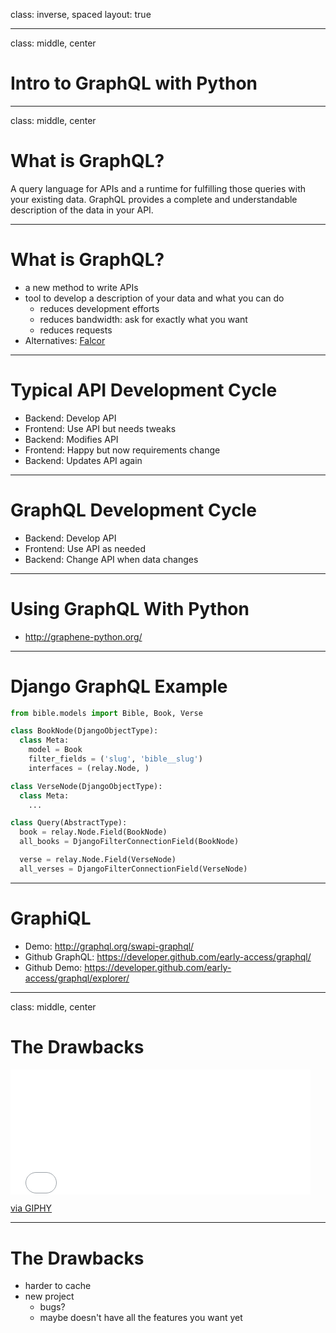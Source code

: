 class: inverse, spaced
layout: true

---

class: middle, center

# Intro to GraphQL with Python

---

class: middle, center

# What is GraphQL?

A query language for APIs and a runtime for fulfilling those queries with your existing data. GraphQL provides a complete and understandable description of the data in your API.

---

# What is GraphQL?

- a new method to write APIs
- tool to develop a description of your data and what you can do
  - reduces development efforts
  - reduces bandwidth: ask for exactly what you want
  - reduces requests
- Alternatives: [Falcor](https://netflix.github.io/falcor/)

---

# Typical API Development Cycle

- Backend: Develop API
- Frontend: Use API but needs tweaks
- Backend: Modifies API
- Frontend: Happy but now requirements change
- Backend: Updates API again

---

# GraphQL Development Cycle

- Backend: Develop API
- Frontend: Use API as needed
- Backend: Change API when data changes

---

# Using GraphQL With Python

- http://graphene-python.org/

---

# Django GraphQL Example

```python
from bible.models import Bible, Book, Verse

class BookNode(DjangoObjectType):
  class Meta:
    model = Book
    filter_fields = ('slug', 'bible__slug')
    interfaces = (relay.Node, )

class VerseNode(DjangoObjectType):
  class Meta:
    ...

class Query(AbstractType):
  book = relay.Node.Field(BookNode)
  all_books = DjangoFilterConnectionField(BookNode)

  verse = relay.Node.Field(VerseNode)
  all_verses = DjangoFilterConnectionField(VerseNode)
```

---

# GraphiQL

- Demo: http://graphql.org/swapi-graphql/
- Github GraphQL: https://developer.github.com/early-access/graphql/
- Github Demo: https://developer.github.com/early-access/graphql/explorer/

---

class: middle, center

# The Drawbacks

<iframe src="//giphy.com/embed/jfLJxNiDN1a6Y" width="480" height="199.68" frameBorder="0" class="giphy-embed" allowFullScreen></iframe><p><a href="https://giphy.com/gifs/cheezburger-hot-weird-jfLJxNiDN1a6Y">via GIPHY</a></p>

---

# The Drawbacks

- harder to cache
- new project
  - bugs?
  - maybe doesn't have all the features you want yet
